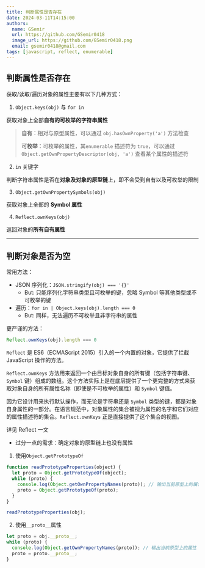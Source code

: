 ```yaml
---
title: 判断属性是否存在
date: 2024-03-11T14:15:00
authors:
  name: GSemir
  url: https://github.com/GSemir0418
  image_url: https://github.com/GSemir0418.png
  email: gsemir0418@gmail.com
tags: [javascript, reflect, enumerable]
---
```


## 判断属性是否存在

获取/读取/遍历对象的属性主要有以下几种方式：

1. `Object.keys(obj)` 与 `for in`

获取对象上全部**自有的可枚举的字符串属性**

> **自有**：相对与原型属性，可以通过 `obj.hasOwnProperty('a')` 方法检查
>
> **可枚举**：可枚举的属性，其`enumerable` 描述符为 `true`，可以通过 `Object.getOwnPropertyDescriptor(obj, 'a')` 查看某个属性的描述符

2. `in` 关键字

判断字符串属性是否在**对象及对象的原型链**上，即不会受到自有以及可枚举的限制

3. `Object.getOwnPropertySymbols(obj)`

获取对象上全部的 **Symbol 属性**

4. `Reflect.ownKeys(obj)`

返回对象的**所有自有属性**

-----

## 判断对象是否为空

常用方法：

- JSON 序列化：`JSON.stringify(obj) === '{}'`
  - But: 只能序列化字符串类型且可枚举的键，忽略 Symbol 等其他类型或不可枚举的键
- 遍历：`for in | Object.keys(obj).length === 0 `
  - But: 同样，无法遍历不可枚举且非字符串的属性

更严谨的方法：

```js
Reflect.ownKeys(obj).length === 0
```

`Reflect` 是 ES6（ECMAScript 2015）引入的一个内置的对象，它提供了拦截 JavaScript 操作的方法。

`Reflect.ownKeys` 方法用来返回一个由目标对象自身的所有键（包括字符串键、`Symbol` 键）组成的数组。这个方法实际上是在底层提供了一个更完整的方式来获取对象自身的所有属性名称（即使是不可枚举的属性）和 `Symbol` 键值。

因为它设计用来执行默认操作，而无论是字符串还是 `Symbol` 类型的键，都是对象自身属性的一部分。在语言规范中，对象属性的集合被视为属性的名字和它们对应的属性描述符的集合。`Reflect.ownKeys` 正是直接提供了这个集合的视图。

详见 Reflect 一文

- 过分一点的需求：确定对象的原型链上也没有属性

1. 使用`Object.getPrototypeOf`

```javascript
function readPrototypeProperties(object) {
  let proto = Object.getPrototypeOf(object);
  while (proto) {
    console.log(Object.getOwnPropertyNames(proto)); // 输出当前原型上的属性
    proto = Object.getPrototypeOf(proto);
  }
}

readPrototypeProperties(obj);
```

2. 使用`__proto__`属性

```javascript
let proto = obj.__proto__;
while (proto) {
  console.log(Object.getOwnPropertyNames(proto)); // 输出当前原型上的属性
  proto = proto.__proto__;
}
```

